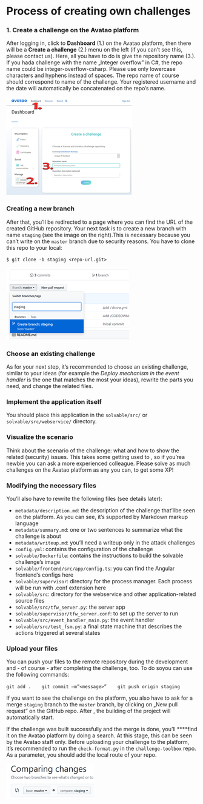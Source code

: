# Process of creating own challenges

### 1. Create a challenge on the Avatao platform

After logging in, click to **Dashboard** \(1.\) on the Avatao platform, then there will be a **Create a challenge** \(2.\) menu on the left \(if you can’t see this, please contact us\). Here, all you have to do is give the repository name \(3.\). If you hada challenge with the name „Integer overflow” in C\#, the repo name could be integer-overflow-csharp. Please use only lowercase characters and hyphens instead of spaces. The repo name of course should correspond to name of the challenge. Your registered username and the date will automatically be concatenated on the repo’s name. 

![](../.gitbook/assets/kep%20%284%29.png)

### Creating a new branch

After that, you’ll be redirected to a page where you can find the URL of the created GitHub repository. Your next task is to create a new branch with name `staging` \(see the image on the right\).This is necessary because you can’t write on the `master` branch due to security reasons. You have to clone this repo to your local:

```
$ git clone -b staging <repo-url.git>
```

![](../.gitbook/assets/kep%20%283%29.png)

### Choose an existing challenge

As for your next step, it’s recommended to choose an existing challenge, similar to your ideas \(for example the _Deploy mechanism in the event handler_ is the one that matches the most your ideas\), rewrite the parts you need, and change the related files.

### Implement the application itself

You should place this application in the `solvable/src/` or `solvable/src/webservice/` directory.

### Visualize the scenario

Think about the scenario of the challenge: what and how to show the related \(security\) issues. This takes some getting used to , so if you’rea newbie you can ask a more experienced colleague. Please solve as much challenges on the Avatao platform as any you can, to get some XP!

### Modifying the necessary files

You’ll also have to rewrite the following files \(see details later\):

* `metadata/description.md`: the description of the challenge that’llbe seen on the platform. As you can see, it’s supported by Markdown markup language
* `metadata/summary.md`: one or two sentences to summarize what the challenge is about
* `metadata/writeup.md`: you’ll need a writeup only in the attack challenges
* `config.yml`: contains the configuration of the challenge
* `solvable/Dockerfile`: contains the instructions to build the solvable challenge’s image
* `solvable/frontend/src/app/config.ts`: you can find the Angular frontend’s configs here
* `solvable/supervisor`: directory for the process manager. Each process will be run with .conf extension here
* `solvable/src`: directory for the webservice and other application-related source files
* `solvable/src/tfw_server.py`: the server app
* `solvable/supervisor/tfw_server.conf`: to set up the server to run
* `solvable/src/event_handler_main.py`: the event handler
* `solvable/src/test_fsm.py`: a final state machine that describes the actions triggered at several states

### Upload your files

You can push your files to the remote repository during the development and - of course - after completing the challenge, too. To do soyou can use the following commands:

`git add .   
git commit –m”<message>”   
git push origin staging`

If you want to see the challenge on the platform, you also have to ask for a merge `staging` branch to the `master` branch, by clicking on „New pull request” on the GitHub repo. After , the building of the project will automatically start. 

If the challenge was built successfully and the merge is done, you’ll ****find it on the Avatao platform by doing a search. At this stage, this can be seen by the Avatao staff only. Before uploading your challenge to the platform, it’s recommended to run the `check-format.py` in the `challenge-toolbox` repo. As a parameter, you should add the local route of your repo.

![](../.gitbook/assets/kep%20%286%29.png)

